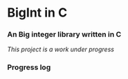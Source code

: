 # BigInt in C

### An Big integer library written in C

_This project is a work under progress_

### Progress log
